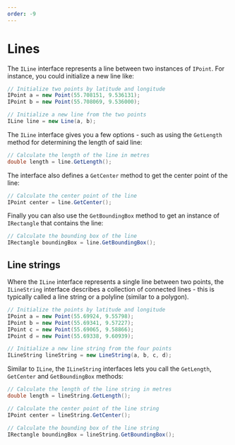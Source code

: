 ```yaml
---
order: -9
---
```


# Lines

The `ILine` interface represents a line between two instances of `IPoint`. For instance, you could initialize a new line like:

```csharp
// Initialize two points by latitude and longitude
IPoint a = new Point(55.708151, 9.536131);
IPoint b = new Point(55.708069, 9.536000);

// Initialize a new line from the two points
ILine line = new Line(a, b);
```

The `ILine` interface gives you a few options - such as using the `GetLength` method for determining the length of said line:

```csharp
// Calculate the length of the line in metres
double length = line.GetLength();
```

The interface also defines a `GetCenter` method to get the center point of the line:

```csharp
// Calculate the center point of the line
IPoint center = line.GetCenter();
```

Finally you can also use the `GetBoundingBox` method to get an instance of `IRectangle` that contains the line:

```csharp
// Calculate the bounding box of the line
IRectangle boundingBox = line.GetBoundingBox();
```

## Line strings

Where the `ILine` interface represents a single line between two points, the `ILineString` interface describes a collection of connected lines - this is typically called a line string or a polyline (similar to a polygon).

```csharp
// Initialize the points by latitude and longitude
IPoint a = new Point(55.69924, 9.55798);
IPoint b = new Point(55.69341, 9.57227);
IPoint c = new Point(55.69065, 9.58866);
IPoint d = new Point(55.69338, 9.60939);

// Initialize a new line string from the four points
ILineString lineString = new LineString(a, b, c, d);
```

Similar to `ILine`, the `ILineString` interfaces lets you call the `GetLength`, `GetCenter` and `GetBoundingBox` methods:


```csharp
// Calculate the length of the line string in metres
double length = lineString.GetLength();

// Calculate the center point of the line string
IPoint center = lineString.GetCenter();

// Calculate the bounding box of the line string
IRectangle boundingBox = lineString.GetBoundingBox();
```
